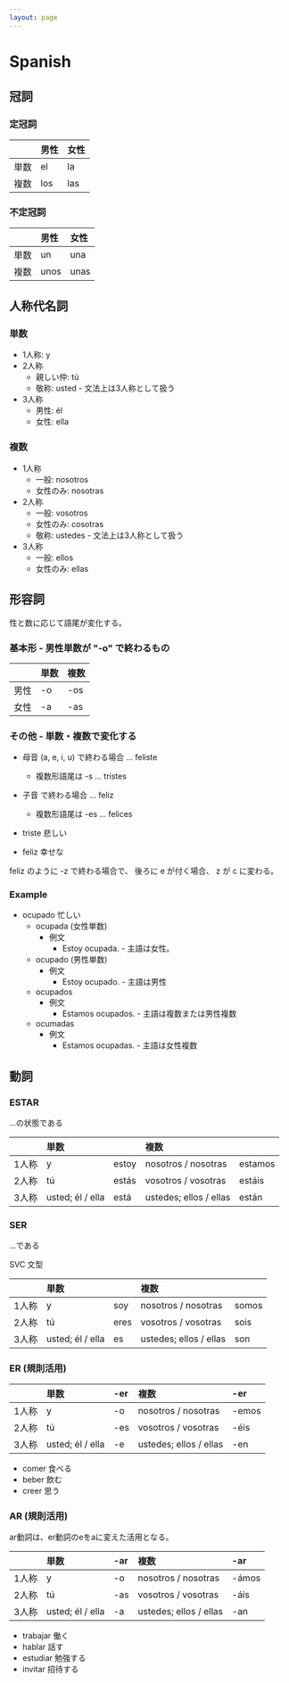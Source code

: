 ```yaml
---
layout: page
---
```


# Spanish

## 冠詞

### 定冠詞

| | 男性 | 女性 |
|:--|:--|:--|
| 単数 | el | la |
| 複数 | los | las |

### 不定冠詞

| | 男性 | 女性 |
|:--|:--|:--|
| 単数 | un | una |
| 複数 | unos | unas |

## 人称代名詞

### 単数

* 1人称: y
* 2人称
    * 親しい仲: tú
    * 敬称: usted - 文法上は3人称として扱う
* 3人称
    * 男性: él
    * 女性: ella

### 複数

* 1人称
    * 一般: nosotros
    * 女性のみ: nosotras
* 2人称
    * 一般: vosotros
    * 女性のみ: cosotras
    * 敬称: ustedes - 文法上は3人称として扱う
* 3人称
    * 一般: ellos
    * 女性のみ: ellas

## 形容詞

性と数に応じて語尾が変化する。

### 基本形 - 男性単数が "-o" で終わるもの

| | 単数 | 複数 |
|:--|:--|:--|
| 男性 | -o | -os |
| 女性 | -a | -as |

### その他 - 単数・複数で変化する

* 母音 (a, e, i, u) で終わる場合 ... feliste
    * 複数形語尾は -s ... tristes
* 子音 で終わる場合 ... feliz
    * 複数形語尾は -es ... felices

* triste 悲しい
* feliz 幸せな

feliz のように -z で終わる場合で、 後ろに e が付く場合、 z が c に変わる。

### Example

* ocupado 忙しい
    * ocupada (女性単数)
        * 例文
            * Estoy ocupada. - 主語は女性。
    * ocupado (男性単数)
        * 例文
            * Estoy ocupado. - 主語は男性
    * ocupados
        * 例文
            * Estamos ocupados. - 主語は複数または男性複数
    * ocumadas
        * 例文
            * Estamos ocupadas. - 主語は女性複数

## 動詞

### ESTAR

...の状態である

|  | 単数 |  | 複数  |  |
|:--|:--|:--|:--|:--|
| 1人称 | y | estoy | nosotros / nosotras | estamos |
| 2人称 | tú | estás | vosotros / vosotras | estáis |
| 3人称 | usted; él / ella | está | ustedes; ellos / ellas | están |

### SER

...である

SVC 文型

|  | 単数 |  | 複数  |  |
|:--|:--|:--|:--|:--|
| 1人称 | y | soy | nosotros / nosotras | somos |
| 2人称 | tú | eres | vosotros / vosotras | sois |
| 3人称 | usted; él / ella | es | ustedes; ellos / ellas | son |

### ER (規則活用)

|  | 単数 | -er | 複数  | -er |
|:--|:--|:--|:--|:--|
| 1人称 | y | -o | nosotros / nosotras | -emos |
| 2人称 | tú | -es | vosotros / vosotras | -éis |
| 3人称 | usted; él / ella | -e | ustedes; ellos / ellas | -en |

* comer 食べる
* beber 飲む
* creer 思う

### AR (規則活用)

ar動詞は、er動詞のeをaに変えた活用となる。

|  | 単数 | -ar | 複数  | -ar |
|:--|:--|:--|:--|:--|
| 1人称 | y | -o | nosotros / nosotras | -ámos |
| 2人称 | tú | -as | vosotros / vosotras | -áis |
| 3人称 | usted; él / ella | -a | ustedes; ellos / ellas | -an |

* trabajar 働く
* hablar 話す
* estudiar 勉強する
* invitar 招待する
